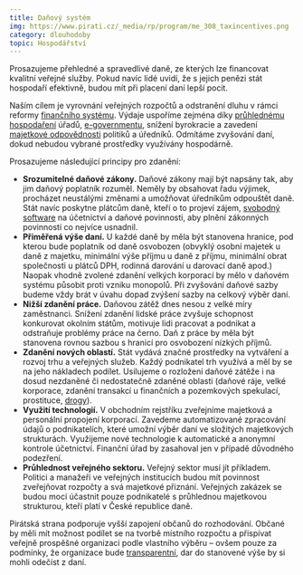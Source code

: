 ```yaml
---
title: Daňový systém
img: https://www.pirati.cz/_media/rp/program/me_308_taxincentives.png
category: dlouhodoby
topic: Hospodářství
---
```


Prosazujeme přehledné a spravedlivé daně, ze kterých lze financovat kvalitní veřejné služby. Pokud navíc lidé uvidí, že s jejich penězi stát hospodaří efektivně, budou mít při placení daní lepší pocit.

Naším cílem je vyrovnání veřejných rozpočtů a odstranění dluhu v rámci reformy [finančního systému][finance]. Výdaje uspoříme zejména díky [průhlednému hospodaření][transparence] úřadů, [e-governmentu][e-government], snížení byrokracie a zavedení [majetkové odpovědnosti][sluzebni-zakon] politiků a úředníků. Odmítáme zvyšování daní, dokud nebudou vybrané prostředky využívány hospodárně.

Prosazujeme následující principy pro zdanění:

* **Srozumitelné daňové zákony.** Daňové zákony mají být napsány tak, aby jim daňový poplatník rozuměl. Neměly by obsahovat řadu výjimek, procházet neustálými změnami a umožňovat úředníkům odpouštět daně. Stát navíc poskytne plátcům daně, kteří o to projeví zájem, [svobodný software][svoboda-informaci] na účetnictví a daňové povinnosti, aby plnění zákonných povinností co nejvíce usnadnil.
* **Přiměřená výše daní.** U každé daně by měla být stanovena hranice, pod kterou bude poplatník od daně osvobozen (obvyklý osobní majetek u daně z majetku, minimální výše příjmu u daně z příjmu, minimální obrat společnosti u plátců DPH, rodinná darování u darovací daně apod.) Naopak vhodně zvolené zdanění velkých korporací by mělo v daňovém systému působit proti vzniku monopolů. Při zvyšování daňové sazby budeme vždy brát v úvahu dopad zvýšení sazby na celkový výběr daní.
* **Nižší zdanění práce.** Daňovou zátěž dnes nesou z velké míry zaměstnanci. Snížení zdanění lidské práce zvyšuje schopnost konkurovat okolním státům, motivuje lidi pracovat a podnikat a odstraňuje problémy práce na černo. Daň z práce by měla být stanovena rovnou sazbou s hranicí pro osvobození nízkých příjmů.
* **Zdanění nových oblastí.** Stát vydává značné prostředky na vytváření a rozvoj trhu a veřejných služeb. Každý podnikatel trh využívá a měl by se na jeho nákladech podílet. Usilujeme o rozložení daňové zátěže i na dosud nezdaněné či nedostatečně zdaněné oblasti (daňové ráje, velké korporace, zdanění transakcí u finančních a pozemkových spekulací, prostituce, [drogy][psychotropni-latky]).
* **Využití technologií.** V obchodním rejstříku zveřejníme majetková a personální propojení korporací. Zavedeme automatizované zpracování údajů o podnikatelích, které umožní výběr daní ve složitých majetkových strukturách. Využijeme nové technologie k automatické a anonymní kontrole účetnictví. Finanční úřad by zasahoval jen v případě důvodného podezření.
* **Průhlednost veřejného sektoru.** Veřejný sektor musí jít příkladem. Politici a manažeři ve veřejných institucích budou mít povinnost zveřejňovat rozpočty a svá majetkové přiznání. Veřejných zakázek se budou moci účastnit pouze podnikatelé s průhlednou majetkovou strukturou, kteří platí v České republice daně.

Pirátská strana podporuje vyšší zapojení občanů do rozhodování. Občané by měli mít možnost podílet se na tvorbě místního rozpočtu a přispívat veřejně prospěšné organizaci podle vlastního výběru – ovšem pouze za podmínky, že organizace bude [transparentní][transparence], dar do stanovené výše by si mohli odečíst z daní.

[finance]: https://www.pirati.cz/program/dlouhodoby/finance
[transparence]: https://www.pirati.cz/program/dlouhodoby/transparentni-organizace/
[e-government]: https://www.pirati.cz/program/dlouhodoby/e-government
[sluzebni-zakon]: https://www.pirati.cz/program/dlouhodoby/sluzebni-zakon
[svoboda-informaci]: https://www.pirati.cz/program/dlouhodoby/svoboda-informaci
[psychotropni-latky]: https://www.pirati.cz/program/dlouhodoby/psychotropni-latky/
